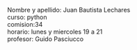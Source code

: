 Nombre y apellido: Juan Bautista Lechares <br>
curso: python <br>
comision:34  <br>
horario: lunes y miercoles 19 a 21 <br>
profesor: Guido Pasciucco <br>

